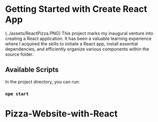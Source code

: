 # Getting Started with Create React App
(../assets/ReactPizza.PNG)
This project marks my inaugural venture into creating a React application. It has been a valuable learning experience where I acquired the skills to initiate a React app, install essential dependencies, and efficiently organize various components within the source folder.


## Available Scripts

In the project directory, you can run:

### `npm start`
# Pizza-Website-with-React

